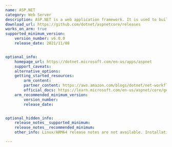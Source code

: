 ```yaml
---
name: ASP.NET 
category: Web Server
description: ASP.NET is a web application framework. It is used to build dynamic websites, web applications and web services.
download_url: https://github.com/dotnet/aspnetcore/releases
works_on_arm: true
supported_minimum_version:
    version_number: v6.0.0
    release_date: 2021/11/08


optional_info:
    homepage_url: https://dotnet.microsoft.com/en-us/apps/aspnet
    support_caveats:
    alternative_options:
    getting_started_resources:
        arm_content: 
        partner_content: https://aws.amazon.com/blogs/dotnet/net-workflows-for-arm64-with-codecatalyst-part-1/
        official_docs: https://learn.microsoft.com/en-us/aspnet/core/getting-started/?view=aspnetcore-8.0
    arm_recommended_minimum_version:
        version_number:
        release_date: 


optional_hidden_info:
    release_notes__supported_minimum: 
    release_notes__recommended_minimum:
    other_info: Linux/ARM64 release notes are not available. Installation and testing are done via the [tar archive](https://github.com/dotnet/aspnetcore/releases/tag/v6.0.0).

---
```

